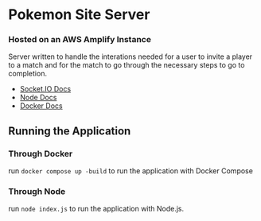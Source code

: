 # Pokemon Site Server

### Hosted on an AWS Amplify Instance

Server written to handle the interations needed for a user to invite a player to a match and for the match to 
go through the necessary steps to go to completion.

- [Socket.IO Docs](https://socket.io/)
- [Node Docs](https://nodejs.org/docs/latest/api/)
- [Docker Docs](https://docs.docker.com/)


## Running the Application

### Through Docker
run `docker compose up -build` to run the application with Docker Compose

### Through Node
run `node index.js` to run the application with Node.js.